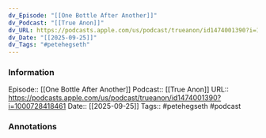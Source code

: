 ```yaml
---
dv_Episode: "[[One Bottle After Another]]"
dv_Podcast: "[[True Anon]]"
dv_URL: https://podcasts.apple.com/us/podcast/trueanon/id1474001390?i=1000728418461
dv_Date: "[[2025-09-25]]"
dv_Tags: "#petehegseth"
---
```

### Information

Episode:: [[One Bottle After Another]]
Podcast:: [[True Anon]]
URL:: https://podcasts.apple.com/us/podcast/trueanon/id1474001390?i=1000728418461
Date:: [[2025-09-25]]
Tags:: #petehegseth 
#podcast


### Annotations

